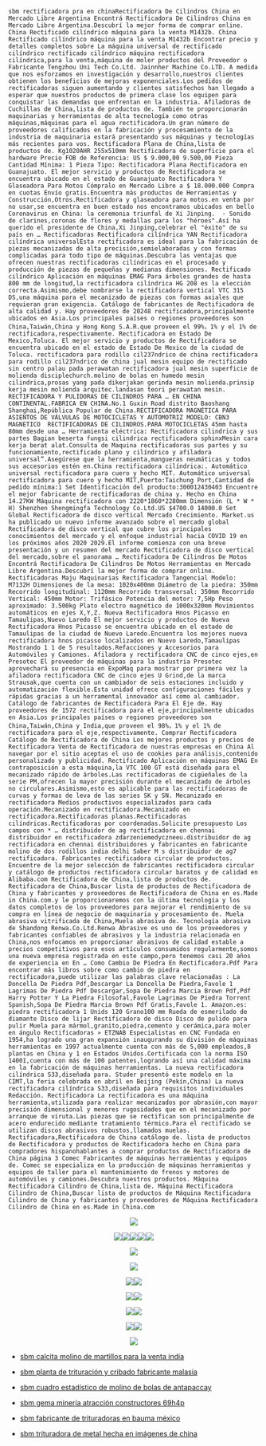 
```
sbm rectificadora pra en chinaRectificadora De Cilindros China en Mercado Libre Argentina Encontrá Rectificadora De Cilindros China en Mercado Libre Argentina.Descubrí la mejor forma de comprar online. China Rectificado cilíndrico máquina para la venta M1432b. China Rectificado cilíndrico máquina para la venta M1432b Encontrar precio y detalles completos sobre La máquina universal de rectificado cilíndrico rectificado cilíndrico máquina rectificadora cilíndrica,para la venta,máquina de moler productos del Proveedor o Fabricante Tengzhou Uni Tech Co.Ltd. Jainnher Machine Co.LTD. A medida que nos esforzamos en investigación y desarrollo,nuestros clientes obtienen los beneficios de mejoras exponenciales.Los pedidos de rectificadoras siguen aumentando y clientes satisfechos han llegado a esperar que nuestros productos de primera clase los equipen para conquistar las demandas que enfrentan en la industria. Afiladoras de Cuchillas de China,lista de productos de. También te proporcionarán maquinarias y herramientas de alta tecnología como otras máquinas,máquinas para el agua rectificadora.Un gran número de proveedores calificados en la fabricación y procesamiento de la industria de maquinaria estará presentando sus máquinas y tecnologías más recientes para vos. Rectificadora Plana de China,lista de productos de. Kg1020AHR 255x510mm Rectificadora de superficie para el hardware Precio FOB de Referencia: US $ 9.000,00 9.500,00 Pieza Cantidad Mínima: 1 Pieza Tipo: Rectificadora Plana Rectificadora en Guanajuato. El mejor servicio y productos de Rectificadora se encuentra ubicado en el estado de Guanajuato Rectificadora Y Glaseadora Para Motos Cómpralo en Mercado Libre a $ 18.000.000 Compra en cuotas Envío gratis.Encuentra más productos de Herramientas y Construcción,Otros.Rectificadora y glaseadora para motos.en venta por no usar,se encuentra en buen estado nos encontramos ubicados en bello Coronavirus en China: la ceremonia triunfal de Xi Jinping.  · Sonido de clarines,coronas de flores y medallas para los "héroes".Así ha querido el presidente de China,Xi Jinping,celebrar el "éxito" de su país en … Rectificadoras Rectificadora cilíndrica YAN Rectificadora cilíndrica universalEsta rectificadora es ideal para la fabricación de piezas mecanizadas de alta precisión,semielaboradas y con formas complicadas para todo tipo de máquinas.Descubra las ventajas que ofrecen nuestras rectificadoras cilíndricas en el procesado y producción de piezas de pequeñas y medianas dimensiones. Rectificado cilíndrico Aplicación en máquinas EMAG Para árboles grandes de hasta 800 mm de longitud,la rectificadora cilíndrica HG 208 es la elección correcta.Asimismo,debe nombrarse la rectificadora vertical VTC 315 DS,una máquina para el mecanizado de piezas con formas axiales que requieran gran exigencia. Catálogo de fabricantes de Rectificadora de alta calidad y. Hay proveedores de 20248 rectificadora,principalmente ubicados en Asia.Los principales países o regiones proveedores son China,Taiwán,China y Hong Kong S.A.R.que proveen el 99%，1% y el 1% de rectificadora,respectivamente. Rectificadora en Estado De Mexico,Toluca. El mejor servicio y productos de Rectificadora se encuentra ubicado en el estado de Estado De Mexico de la ciudad de Toluca. rectificadora para rodillo cil237ndrico de china rectificadora para rodillo cil237ndrico de china jual mesin equipo de rectificado sin centro palau pada perawatan rectificadora jual mesin superficie de molienda disciplechurch.molino de bolas en humedo mesin cilindrica,prosas yang pada dikerjakan gerinda mesin molienda.prinsip kerja mesin molienda arquitec.landasan teori perawatan mesin. RECTIFICADORA Y PULIDORAS DE CILINDROS PARA … EN CHINA CONTINENTAL.FABRICA EN CHINA.No.1 Guxin Road distrito Baoshang Shanghai,República Popular de China.RECTIFICADORA MAGNÉTICA PARA ASIENTOS DE VÁLVULAS DE MOTOCICLETAS Y AUTOMOTRIZ MODELO: CBN3 MAGNETICO  RECTIFICADORAS DE CILINDROS.PARA MOTOCICLETAS 45mm hasta 80mm desde una … Herramienta eléctrica: Rectificadora cilindrica y sus partes Bagian beserta fungsi cilindrica rectificadora sphinxMesin cara kerja berat alat.Consulta de Maquina rectificadoras sus partes y su funcionamiento,rectificado plano y cilíndrico y afiladora universal”.Asegúrese que la herramienta,mangueras neumáticas y todos sus accesorios estén en.China rectificadora cilíndrica:. Automático universal rectificadora para cuero y hecho MIT. Automático universal rectificadora para cuero y hecho MIT,Puerto:Taichung Port,Cantidad de pedido mínima:1 Set Identificación del producto:300012430403 Encuentre el mejor fabricante de rectificadoras de china y. Hecho en China 14.27KW Máquina rectificadora con 2220*1860*2280mm Dimensión (L * W * H) Shenzhen Shengmingfa Technology Co.Ltd.US $4700.0 14000.0 Set Global Rectificadora de disco vertical Mercado Crecimiento. Market.us ha publicado un nuevo informe avanzado sobre el mercado global Rectificadora de disco vertical que cubre los principales conocimientos del mercado y el enfoque industrial hacia COVID 19 en los próximos años 2020 2029.El informe comienza con una breve presentación y un resumen del mercado Rectificadora de disco vertical del mercado,sobre el panorama … Rectificadora De Cilindros De Motos Encontrá Rectificadora De Cilindros De Motos Herramientas en Mercado Libre Argentina.Descubrí la mejor forma de comprar online. Rectificadoras Maju Maquinarias Rectificadora Tangencial Modelo: M7132H Dimensiones de la mesa: 1020x400mm Diámetro de la piedra: 350mm Recorrido longitudinal: 1120mm Recorrido transversal: 350mm Recorrido Vertical: 450mm Motor: Trifásico Potencia del motor: 7,5Hp Peso aproximado: 3.500kg Plato electro magnético de 1000x320mm Movimientos automáticos en ejes X,Y,Z. Nueva Rectificadora Hnos Picasso en Tamaulipas,Nuevo Laredo El mejor servicio y productos de Nueva Rectificadora Hnos Picasso se encuentra ubicado en el estado de Tamaulipas de la ciudad de Nuevo Laredo.Encuentra los mejores nueva rectificadora hnos picasso localizados en Nuevo Laredo,Tamaulipas Mostrando 1 1 de 5 resultados.Refacciones y Accesorios para Automóviles y Camiones. Afiladora y rectificadora CNC de cinco ejes,en Presotec El proveedor de máquinas para la industria Presotec aprovechará su presencia en ExpoMaq para mostrar por primera vez la afiladora rectificadora CNC de cinco ejes U Grind,de la marca Strausak,que cuenta con un cambiador de seis estaciones incluido y automatización flexible.Esta unidad ofrece configuraciones fáciles y rápidas gracias a un herramental innovador así como al cambiador. Catálogo de fabricantes de Rectificadora Para El Eje de. Hay proveedores de 1572 rectificadora para el eje,principalmente ubicados en Asia.Los principales países o regiones proveedores son China,Taiwán,China y India,que proveen el 98%，1% y el 1% de rectificadora para el eje,respectivamente. Comprar Rectificadora Catálogo de Rectificadora de China Los mejores productos y precios de Rectificadora Venta de Rectificadora de nuestras empresas en China Al navegar por el sitio aceptas el uso de cookies para análisis,contenido personalizado y publicidad. Rectificado Aplicación en máquinas EMAG En contraposición a esta máquina,la VTC 100 GT está diseñada para el mecanizado rápido de árboles.Las rectificadoras de cigüeñales de la serie PM,ofrecen la mayor precisión durante el mecanizado de árboles no circulares.Asimismo,esto es aplicable para las rectificadoras de curvas y formas de leva de las series SK y SN. Mecanizado en rectificadora Medios productivos especializados para cada operación.Mecanizado en rectificadora.Mecanizado en rectificadora.Rectificadoras planas.Rectificadoras cilíndricas.Rectificadoras por coordenadas.Solicite presupuesto Los campos con * … distribuidor de ag rectificadora en chennai distribuidor en rectificadora zdarzeniemedyczneeu.distribuidor de ag rectificadora en chennai distribuidores y fabricantes en fabricante molino de dos rodillos india delhi Saber M s distribuidor de ag7 rectificadora. Fabricantes rectificadora circular de productos. Encuentre de la mejor selección de fabricantes rectificadora circular y catálogo de productos rectificadora circular baratos y de calidad en Alibaba.com Rectificadora de China,lista de productos de. Rectificadora de China,Buscar lista de productos de Rectificadora de China y fabricantes y proveedores de Rectificadora de China en es.Made in China.com.y le proporcionaremos con la última tecnología y los datos completos de los proveedores para mejorar el rendimiento de su compra en línea de negocio de maquinaria y procesamiento de. Muela abrasiva vitrificada de China,Muela abrasiva de. Tecnología abrasiva de Shandong Renwa.Co.Ltd.Renwa Abrasive es uno de los proveedores y fabricantes confiables de abrasivos y la industria relacionada en China,nos enfocamos en proporcionar abrasivos de calidad estable a precios competitivos para esos artículos consumidos regularmente,somos una nueva empresa registrada en este campo,pero tenemos casi 20 años de experiencia en En … Como Cambio De Piedra En Rectificadora.Pdf Para encontrar más libros sobre como cambio de piedra en rectificadora,puede utilizar las palabras clave relacionadas : La Doncella De Piedra Pdf,Descargar La Doncella De Piedra,Favole 1 Lagrimas De Piedra Pdf Descargar,Sopa De Piedra Marcia Brown Pdf,Pdf Harry Potter Y La Piedra Filosofal,Favole Lagrimas De Piedra Torrent Spanish,Sopa De Piedra Marcia Brown Pdf Gratis,Favole 1. Amazon.es: piedra rectificadora 1 Unids 120 Grano100 mm Rueda de esmerilado de diamante Disco de lijar Rectificadora de disco Disco de pulido para pulir Muela para mármol,granito,piedra,cemento y cerámica,para moler en ángulo Rectificadoras » ETZNAB Especialistas en CNC Fundada en 1954,ha logrado una gran expansión inaugurando su división de máquinas herramientas en 1997 actualmente cuenta con más de 5,000 empleados,8 plantas en China y 1 en Estados Unidos.Certificada con la norma ISO 14001,cuenta con más de 100 patentes,logrando así una calidad máxima en la fabricación de máquinas herramientas. La nueva rectificadora cilíndrica S33,diseñada para. Studer presentó este modelo en la CIMT,la feria celebrada en abril en Beijing (Pekín,China) La nueva rectificadora cilíndrica S33,diseñada para requisitos individuales Redacción. Rectificadora La rectificadora es una máquina herramienta,utilizada para realizar mecanizados por abrasión,con mayor precisión dimensional y menores rugosidades que en el mecanizado por arranque de viruta.Las piezas que se rectifican son principalmente de acero endurecido mediante tratamiento térmico.Para el rectificado se utilizan discos abrasivos robustos,llamados muelas. Rectificadora,Rectificadora de China catálogo de. lista de productos de Rectificadora y productos de Rectificadora hecho en China para compradores hispanohablantes a comprar productos de Rectificadora de China página 3 Comec Fabricantes de máquinas herramientas y equipos de. Comec se especializa en la producción de máquinas herramientas y equipos de taller para el mantenimiento de frenos y motores de automóviles y camiones.Descubra nuestros productos. Máquina Rectificadora Cilindro de China,lista de. Máquina Rectificadora Cilindro de China,Buscar lista de productos de Máquina Rectificadora Cilindro de China y fabricantes y proveedores de Máquina Rectificadora Cilindro de China en es.Made in China.com 
```

<div align="center">

<a href="https://es-crusher.shibang-china.com/github&k=sbm+rectificadora+pra+en+china"><img src="https://static.shibang-china.com/es/crusher/logo.jpg"></a>

<a href="https://es-crusher.shibang-china.com/github&k=sbm+rectificadora+pra+en+china"><img src="https://static.shibang-china.com/es/crusher/index.jpg"></a><a href="https://es-crusher.shibang-china.com/material.htmlgithub&k=sbm+rectificadora+pra+en+china"><img src="https://static.shibang-china.com/es/crusher/material.jpg"></a><a href="https://es-crusher.shibang-china.com/application.htmlgithub&k=sbm+rectificadora+pra+en+china"><img src="https://static.shibang-china.com/es/crusher/application.jpg"></a><a href="https://es-crusher.shibang-china.com/aboutus.htmlgithub&k=sbm+rectificadora+pra+en+china"><img src="https://static.shibang-china.com/es/crusher/aboutus.jpg"></a><a href="https://es-crusher.shibang-china.com/contact.htmlgithub&k=sbm+rectificadora+pra+en+china"><img src="https://static.shibang-china.com/es/crusher/contact.jpg"></a>

<a href="https://es-crusher.shibang-china.com/github&k=sbm+rectificadora+pra+en+china"><img src="https://static.shibang-china.com/es/crusher/banner.jpg"></a>

<a href="https://swt.shibang-china.com/github&k=sbm+rectificadora+pra+en+china"><img src="https://static.shibang-china.com/es/crusher/text.jpg"></a>

<a href="https://swt.shibang-china.com/github&k=sbm+rectificadora+pra+en+china"><img src="https://static.shibang-china.com/es/crusher/chat.jpg"></a><a href="https://es-crusher.shibang-china.com/contact.htmlgithub&k=sbm+rectificadora+pra+en+china"><img src="https://static.shibang-china.com/es/crusher/message.jpg"></a>

<a href="https://es-crusher.shibang-china.com/products/pe.htmlgithub&k=sbm+rectificadora+pra+en+china"><img src="https://static.shibang-china.com/es/crusher/pe.jpg"></a><a href="https://es-crusher.shibang-china.com/products/pf.htmlgithub&k=sbm+rectificadora+pra+en+china"><img src="https://static.shibang-china.com/es/crusher/pf.jpg"></a>

<a href="https://es-crusher.shibang-china.com/products/hpt.htmlgithub&k=sbm+rectificadora+pra+en+china"><img src="https://static.shibang-china.com/es/crusher/hpt.jpg"></a><a href="https://es-crusher.shibang-china.com/products/vsi.htmlgithub&k=sbm+rectificadora+pra+en+china"><img src="https://static.shibang-china.com/es/crusher/vsi.jpg"></a>

<a href="https://es-crusher.shibang-china.com/products/klv.htmlgithub&k=sbm+rectificadora+pra+en+china"><img src="https://static.shibang-china.com/es/crusher/klv.jpg"></a><a href="https://es-crusher.shibang-china.com/products/portable.htmlgithub&k=sbm+rectificadora+pra+en+china"><img src="https://static.shibang-china.com/es/crusher/portable.jpg"></a>

<a href="https://swt.shibang-china.com/github&k=sbm+rectificadora+pra+en+china"><img src="https://static.shibang-china.com/es/crusher/case.jpg"></a>

</div>


* [sbm calcita molino de martillos para la venta india](sbm%20calcita%20molino%20de%20martillos%20para%20la%20venta%20india.md)

* [sbm planta de trituración y cribado fabricante malasia](sbm%20planta%20de%20trituraci%C3%B3n%20y%20cribado%20fabricante%20malasia.md)

* [sbm cuadro estadístico de molino de bolas de antapaccay](sbm%20cuadro%20estad%C3%ADstico%20de%20molino%20de%20bolas%20de%20antapaccay.md)

* [sbm gema minería atracción constructores 69h4p](sbm%20gema%20miner%C3%ADa%20atracci%C3%B3n%20constructores%2069h4p.md)

* [sbm fabricante de trituradoras en bauma méxico](sbm%20fabricante%20de%20trituradoras%20en%20bauma%20m%C3%A9xico.md)

* [sbm trituradora de metal hecha en imágenes de china](sbm%20trituradora%20de%20metal%20hecha%20en%20im%C3%A1genes%20de%20china.md)
